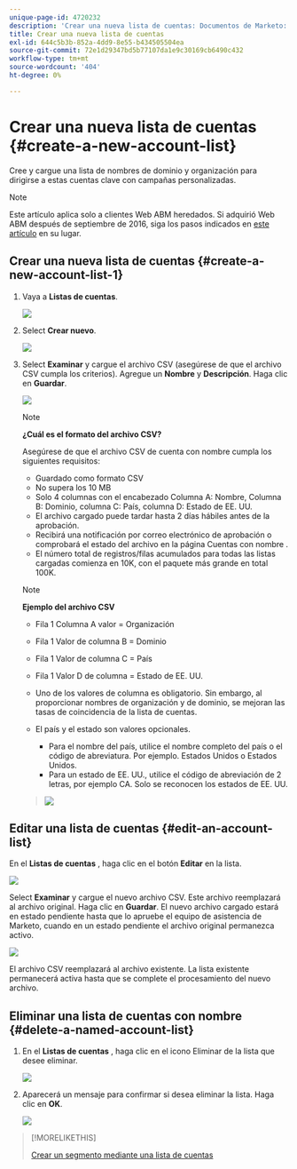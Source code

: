 ```yaml
---
unique-page-id: 4720232
description: 'Crear una nueva lista de cuentas: Documentos de Marketo: Documentación del producto'
title: Crear una nueva lista de cuentas
exl-id: 644c5b3b-852a-4dd9-8e55-b434505504ea
source-git-commit: 72e1d29347bd5b77107da1e9c30169cb6490c432
workflow-type: tm+mt
source-wordcount: '404'
ht-degree: 0%

---
```


# Crear una nueva lista de cuentas {#create-a-new-account-list}

Cree y cargue una lista de nombres de dominio y organización para dirigirse a estas cuentas clave con campañas personalizadas.

>[!NOTE]
>
>Este artículo aplica solo a clientes Web ABM heredados. Si adquirió Web ABM después de septiembre de 2016, siga los pasos indicados en [este artículo](https://docs.marketo.com/display/DOCS/Account+Lists#AccountLists-CreateaNewAccountList) en su lugar.

## Crear una nueva lista de cuentas {#create-a-new-account-list-1}

1. Vaya a **Listas de cuentas**.

   ![](assets/dropdown-account-lists-hand.jpg)

1. Select **Crear nuevo**.

   ![](assets/create-new-account-list-hand.jpg)

1. Select **Examinar** y cargue el archivo CSV (asegúrese de que el archivo CSV cumpla los criterios). Agregue un **Nombre** y **Descripción**. Haga clic en **Guardar**.

   ![](assets/create-account-list-hands.jpg)

   >[!NOTE]
   >
   >**¿Cuál es el formato del archivo CSV?**
   >
   >Asegúrese de que el archivo CSV de cuenta con nombre cumpla los siguientes requisitos:
   >
   >* Guardado como formato CSV
   >* No supera los 10 MB
   >* Solo 4 columnas con el encabezado Columna A: Nombre, Columna B: Dominio, columna C: País, columna D: Estado de EE. UU.
   >* El archivo cargado puede tardar hasta 2 días hábiles antes de la aprobación.
   >* Recibirá una notificación por correo electrónico de aprobación o comprobará el estado del archivo en la página Cuentas con nombre .
   >* El número total de registros/filas acumulados para todas las listas cargadas comienza en 10K, con el paquete más grande en total 100K.


   >[!NOTE]
   >
   >**Ejemplo del archivo CSV**
   >
   >* Fila 1 Columna A valor = Organización
   >* Fila 1 Valor de columna B = Dominio
   >* Fila 1 Valor de columna C = País
   >* Fila 1 Valor D de columna = Estado de EE. UU.
   >* Uno de los valores de columna es obligatorio. Sin embargo, al proporcionar nombres de organización y de dominio, se mejoran las tasas de coincidencia de la lista de cuentas.
   >* El país y el estado son valores opcionales.
      >
      >   * Para el nombre del país, utilice el nombre completo del país o el código de abreviatura. Por ejemplo. Estados Unidos o Estados Unidos.
      >   * Para un estado de EE. UU., utilice el código de abreviación de 2 letras, por ejemplo CA. Solo se reconocen los estados de EE. UU.

   >
   >![](assets/image2015-2-25-12-3a19-3a10.png)

## Editar una lista de cuentas {#edit-an-account-list}

En el **Listas de cuentas** , haga clic en el botón **Editar** en la lista.

![](assets/create-new-account-list-edit.jpg)

Select **Examinar** y cargue el nuevo archivo CSV. Este archivo reemplazará al archivo original. Haga clic en **Guardar**. El nuevo archivo cargado estará en estado pendiente hasta que lo apruebe el equipo de asistencia de Marketo, cuando en un estado pendiente el archivo original permanezca activo.

![](assets/set-account-list-edit-hands.jpg)

El archivo CSV reemplazará al archivo existente. La lista existente permanecerá activa hasta que se complete el procesamiento del nuevo archivo.

## Eliminar una lista de cuentas con nombre {#delete-a-named-account-list}

1. En el **Listas de cuentas** , haga clic en el icono Eliminar de la lista que desee eliminar.

   ![](assets/create-new-account-list-delete.jpg)

1. Aparecerá un mensaje para confirmar si desea eliminar la lista. Haga clic en **OK**.

   ![](assets/delete-notification-hand.jpg)

>[!MORELIKETHIS]
>
>[Crear un segmento mediante una lista de cuentas](/help/marketo/product-docs/web-personalization/account-based-web-marketing/create-a-segment-using-an-account-list.md)
